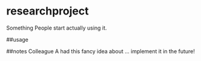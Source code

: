 # researchproject
Something
People start actually using it. 

##usage

##notes
Colleague A had this fancy idea about ... implement it in the future!
